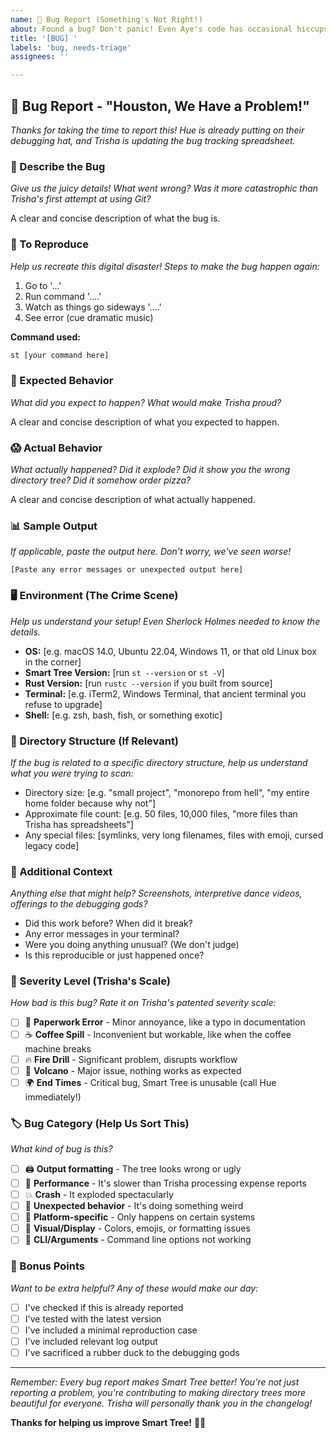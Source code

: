 ```yaml
---
name: 🐛 Bug Report (Something's Not Right!)
about: Found a bug? Don't panic! Even Aye's code has occasional hiccups.
title: '[BUG] '
labels: 'bug, needs-triage'
assignees: ''

---
```


## 🐛 Bug Report - "Houston, We Have a Problem!"

*Thanks for taking the time to report this! Hue is already putting on their debugging hat, and Trisha is updating the bug tracking spreadsheet.*

### 📝 Describe the Bug
*Give us the juicy details! What went wrong? Was it more catastrophic than Trisha's first attempt at using Git?*

A clear and concise description of what the bug is.

### 🔄 To Reproduce
*Help us recreate this digital disaster! Steps to make the bug happen again:*

1. Go to '...'
2. Run command '....'
3. Watch as things go sideways '....'
4. See error (cue dramatic music)

**Command used:**
```bash
st [your command here]
```

### 🎯 Expected Behavior
*What did you expect to happen? What would make Trisha proud?*

A clear and concise description of what you expected to happen.

### 😱 Actual Behavior
*What actually happened? Did it explode? Did it show you the wrong directory tree? Did it somehow order pizza?*

A clear and concise description of what actually happened.

### 📊 Sample Output
*If applicable, paste the output here. Don't worry, we've seen worse!*

```
[Paste any error messages or unexpected output here]
```

### 🖥️ Environment (The Crime Scene)
*Help us understand your setup! Even Sherlock Holmes needed to know the details.*

- **OS:** [e.g. macOS 14.0, Ubuntu 22.04, Windows 11, or that old Linux box in the corner]
- **Smart Tree Version:** [run `st --version` or `st -V`]
- **Rust Version:** [run `rustc --version` if you built from source]
- **Terminal:** [e.g. iTerm2, Windows Terminal, that ancient terminal you refuse to upgrade]
- **Shell:** [e.g. zsh, bash, fish, or something exotic]

### 📂 Directory Structure (If Relevant)
*If the bug is related to a specific directory structure, help us understand what you were trying to scan:*

- Directory size: [e.g. "small project", "monorepo from hell", "my entire home folder because why not"]
- Approximate file count: [e.g. 50 files, 10,000 files, "more files than Trisha has spreadsheets"]
- Any special files: [symlinks, very long filenames, files with emoji, cursed legacy code]

### 🔧 Additional Context
*Anything else that might help? Screenshots, interpretive dance videos, offerings to the debugging gods?*

- Did this work before? When did it break?
- Any error messages in your terminal?
- Were you doing anything unusual? (We don't judge)
- Is this reproducible or just happened once?

### 🚨 Severity Level (Trisha's Scale)
*How bad is this bug? Rate it on Trisha's patented severity scale:*

- [ ] 📝 **Paperwork Error** - Minor annoyance, like a typo in documentation
- [ ] ☕ **Coffee Spill** - Inconvenient but workable, like when the coffee machine breaks
- [ ] 🔥 **Fire Drill** - Significant problem, disrupts workflow
- [ ] 🌋 **Volcano** - Major issue, nothing works as expected
- [ ] 🌍 **End Times** - Critical bug, Smart Tree is unusable (call Hue immediately!)

### 🏷️ Bug Category (Help Us Sort This)
*What kind of bug is this?*

- [ ] 🖨️ **Output formatting** - The tree looks wrong or ugly
- [ ] 🏃 **Performance** - It's slower than Trisha processing expense reports
- [ ] 💥 **Crash** - It exploded spectacularly
- [ ] 🤔 **Unexpected behavior** - It's doing something weird
- [ ] 📱 **Platform-specific** - Only happens on certain systems
- [ ] 🎨 **Visual/Display** - Colors, emojis, or formatting issues
- [ ] 🔧 **CLI/Arguments** - Command line options not working

### 🎁 Bonus Points
*Want to be extra helpful? Any of these would make our day:*

- [ ] I've checked if this is already reported
- [ ] I've tested with the latest version
- [ ] I've included a minimal reproduction case
- [ ] I've included relevant log output
- [ ] I've sacrificed a rubber duck to the debugging gods

---

*Remember: Every bug report makes Smart Tree better! You're not just reporting a problem, you're contributing to making directory trees more beautiful for everyone. Trisha will personally thank you in the changelog!*

**Thanks for helping us improve Smart Tree!** 🌳✨
